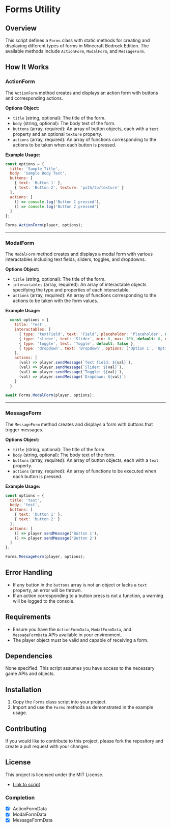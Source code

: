 # Forms Utility

## Overview

This script defines a `Forms` class with static methods for creating and displaying different types of forms in Minecraft Bedrock Edition. The available methods include `ActionForm`, `ModalForm`, and `MessageForm`.

## How It Works

### ActionForm

The `ActionForm` method creates and displays an action form with buttons and corresponding actions. 

**Options Object:**

- `title` (string, optional): The title of the form.
- `body` (string, optional): The body text of the form.
- `buttons` (array, required): An array of button objects, each with a `text` property and an optional `texture` property.
- `actions` (array, required): An array of functions corresponding to the actions to be taken when each button is pressed.

**Example Usage:**

```js
const options = {
  title: 'Sample Title',
  body: 'Sample Body Text',
  buttons: [
    { text: 'Button 1' },
    { text: 'Button 2', texture: 'path/to/texture' }
  ],
  actions: [
    () => console.log('Button 1 pressed'),
    () => console.log('Button 2 pressed')
  ]
};

Forms.ActionForm(player, options);
```
***

### ModalForm

The `ModalForm` method creates and displays a modal form with various interactables including text fields, sliders, toggles, and dropdowns.

**Options Object:**

- `title` (string, optional): The title of the form.
- `interactables` (array, required): An array of interactable objects specifying the type and properties of each interactable.
- `actions` (array, required): An array of functions corresponding to the actions to be taken with the form values.

**Example Usage:**

```js
  const options = {
    title: 'Test',
    interactables: [
      { type: 'textField', text: 'Field', placeholder: 'Placeholder', default: 'Default' },
      { type: 'slider', text: 'Slider', min: 0, max: 100, default: 0, numStep: 10 },
      { type: 'toggle', text: 'Toggle', default: false },
      { type: 'dropdown', text: 'Dropdown', options: ['Option 1', 'Option 2'] }
    ],
    actions: [
      (val) => player.sendMessage(`Text field: ${val}`),
      (val) => player.sendMessage(`Slider: ${val}`),
      (val) => player.sendMessage(`Toggle: ${val}`),
      (val) => player.sendMessage(`Dropdown: ${val}`)
    ]
  }

await Forms.ModalForm(player, options);
```
***

### MessageForm

The `MessageForm` method creates and displays a form with buttons that trigger messages.

**Options Object:**

- `title` (string, optional): The title of the form.
- `body` (string, optional): The body text of the form.
- `buttons` (array, required): An array of button objects, each with a `text` property.
- `actions` (array, required): An array of functions to be executed when each button is pressed.

**Example Usage:**

```js
const options = {
  title: 'test',
  body: 'test',
  buttons: [
    { text: 'button 1' },
    { text: 'button 2' }
  ],
  actions: [
    () => player.sendMessage('Button 1'),
    () => player.sendMessage('Button 2')
  ]
};

Forms.MessageForm(player, options);
```

## Error Handling

- If any button in the `buttons` array is not an object or lacks a `text` property, an error will be thrown.
- If an action corresponding to a button press is not a function, a warning will be logged to the console.

## Requirements

- Ensure you have the `ActionFormData`, `ModalFormData`, and `MessageFormData` APIs available in your environment.
- The player object must be valid and capable of receiving a form.

## Dependencies

None specified. This script assumes you have access to the necessary game APIs and objects.

## Installation

1. Copy the `Forms` class script into your project.
2. Import and use the `Forms` methods as demonstrated in the example usage.

## Contributing

If you would like to contribute to this project, please fork the repository and create a pull request with your changes.

## License

This project is licensed under the MIT License.

- [Link to script](https://github.com/ShadyM00n/advanced-forms/tree/main)

### Completion
- [x] ActionFormData
- [x] ModalFormData
- [x] MessageFormData

